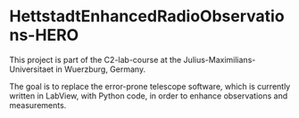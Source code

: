# HettstadtEnhancedRadioObservations-HERO

This project is part of the C2-lab-course at the Julius-Maximilians-Universitaet in Wuerzburg, Germany.

The goal is to replace the error-prone telescope software, which is currently written in LabView, with Python code, in order to enhance observations and measurements.
